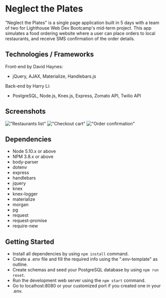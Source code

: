 # Neglect the Plates
"Neglect the Plates" is a single page application built in 5 days with a team of two for Lighthouse Web Dev Bootcamp's mid-term project. This app simulates a food ordering website where a user can place orders to local restaurants, and receive SMS confirmation of the order details.

## Technologies / Frameworks
Front-end by David Haynes:
- jQuery, AJAX, Materialize, Handlebars.js

Back-end by Harry Li:
- PostgreSQL, Node.js, Knex.js, Express, Zomato API, Twilio API

## Screenshots
!["Restaurants list"](https://github.com/hli30/WebDev_MidtermProject/blob/dev/docs/restaurants-list.png)
!["Checkout cart"](https://github.com/hli30/WebDev_MidtermProject/blob/dev/docs/checkout-cart.png)
!["Order confirmation"](https://github.com/hli30/WebDev_MidtermProject/blob/dev/docs/order-confirmation.png)

## Dependencies

- Node 5.10.x or above
- NPM 3.8.x or above
- body-parser
- dotenv
- express
- handlebars
- jquery
- knex
- knex-logger
- materialize
- morgan
- pg
- request
- request-promise
- require-new

## Getting Started

- Install all dependencies by using `npm install` command.
- Create a .env file and fill the required info using the ".env-template" as outline.
- Create schemas and seed your PostgreSQL database by using `npm run reset`.
- Run the development web server using the `npm start` command.
- Go to localhost:8080 or your customized port if you created one in your .env.